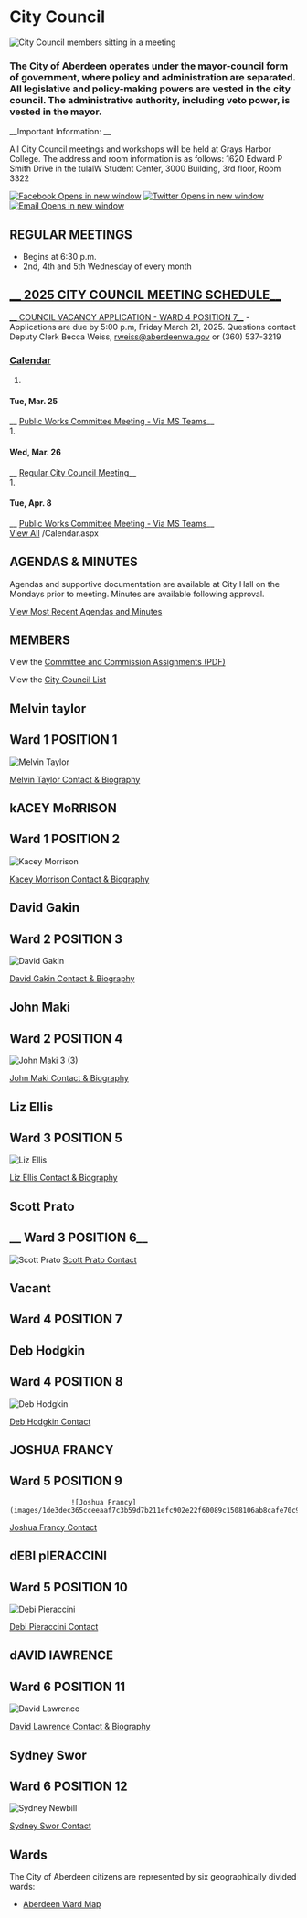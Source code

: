  

# City Council

  ![City Council members sitting in a meeting](images/6916a0b083489738f56ed5672e2fdf04006bb559648f6d17ca60bfccd78cb87d)  

### The City of Aberdeen operates under the mayor-council form of government, where policy and administration are separated. All legislative and policy-making powers are vested in the city council. The administrative authority, including veto power, is vested in the mayor.

  __Important Information: __  

 All City Council meetings and workshops will be held at Grays Harbor College. The address and room information is as follows: 1620 Edward P Smith Drive in the tulalW Student Center, 3000 Building, 3rd floor, Room 3322 

  [![Facebook Opens in new window](images/06bb9ef850fbde0c03c98b87be0beeb17ae253333d7267dcdeaa150961b2505c.png)](https://www.facebook.com/sharer/sharer.php?u=https%3a%2f%2faberdeenwa.gov%2fAlertCenter.aspx%3fAID%3d99&t=Check%20out%20this%20alert%20for%20Aberdeen,%20WA)  [![Twitter Opens in new window](images/57764139f7ac84f1ce3c9d159a6f0d5b86cf751cec5c9d650b41cde00916e1ea.png)](https://twitter.com/share?url=https%3a%2f%2faberdeenwa.gov%2fAlertCenter.aspx%3fAID%3d99&text=Check%20out%20this%20alert%20for%20Aberdeen,%20WA)  [![Email Opens in new window](images/2e072ba55c8a0dc1825ff63e24503257e0bcfdf2dc4755e9d4a231a69e2919fd.png)](https://aberdeenwa.gov/AlertCenter.aspx?AID=City-Council-Meetings-Moved-to-Grays-Har-99#)  

## 

## 

## REGULAR MEETINGS

 * Begins at 6:30 p.m.
 * 2nd, 4th and 5th Wednesday of every month

## 

## 

##              [__ 2025 CITY COUNCIL MEETING SCHEDULE__](/DocumentCenter/View/2434) 

 [__ COUNCIL VACANCY APPLICATION - WARD 4 POSITION 7__](/DocumentCenter/View/2366/Council-application) - Applications are due by 5:00 p.m, Friday March 21, 2025. Questions contact Deputy Clerk Becca Weiss, [rweiss@aberdeenwa.gov](mailto:rweiss@aberdeenwa.gov) or (360) 537-3219

###  [Calendar](/calendar.aspx?CID=25) 

 1.    

#### Tue, Mar. 25   

  __ [Public Works Committee Meeting - Via MS Teams](/Calendar.aspx?EID=795)__  
 1.    

#### Wed, Mar. 26   

  __ [Regular City Council Meeting](/Calendar.aspx?EID=1117)__  
 1.    

#### Tue, Apr. 8   

  __ [Public Works Committee Meeting - Via MS Teams](/Calendar.aspx?EID=825)__  
  [View All](/calendar.aspx?CID=25)  /Calendar.aspx 

## AGENDAS & MINUTES

Agendas and supportive documentation are available at City Hall on the Mondays prior to meeting. Minutes are available following approval.

 [View Most Recent Agendas and Minutes](/AgendaCenter/City-Council-2) 

## MEMBERS

View the [Committee and Commission Assignments (PDF)](/DocumentCenter/View/2455/2025-Standing-Committees) 

View the [City Council List](/DocumentCenter/View/2456/2025-CITY-COUNCIL) 

## Melvin taylor

## Ward 1 POSITION 1

 ![Melvin Taylor](images/46a4425823566232f60dcdf90a0fa8820a73b078fa9a796f3caf871dfe1568c5) 

 [Melvin Taylor Contact & Biography](https://www.aberdeenwa.gov/Directory.aspx?EID=61) 

## kACEY MoRRISON

## Ward 1 POSITION 2

 ![Kacey Morrison](images/69ff4c252625e5dfe6e03d030ae9094b4e1b76c9bc115b5238b5dceb3e93bb66) 

 [Kacey Morrison Contact & Biography](/Directory.aspx?EID=93) 

## David Gakin

## Ward 2 POSITION 3

 ![David Gakin](images/a9351967d6e704a4724ae211c40c64b7748bdefc64eba98ad0a393adde68be42) 

 [David Gakin Contact & Biography](/Directory.aspx?EID=84) 

## John Maki

## Ward 2 POSITION 4

 ![John Maki 3 (3)](images/e00d3b01e945a766a53ca80900a7c6badc41dbd5a1f3853d11fc5a9aa5c9208f) 

 [John Maki Contact & Biography](/283/John-Maki) 

## Liz Ellis

## Ward 3 POSITION 5

 ![Liz Ellis](images/ef3e9bb50b96436a370b05b8abe4f0a85a89ba759a2bdc28ab1d58af5222c067) 

 [Liz Ellis Contact & Biography](https://aberdeenwa.gov/388/Liz-Elizabeth-Ellis) 

## Scott Prato

##   __ Ward 3 POSITION 6__  

 ![Scott Prato](images/95a4c8e86596c1c0953bc9bdee05cd157cc39d09792c0ac5d98b5b319602aa50)  [Scott Prato Contact](/Directory.aspx?EID=86) 

## Vacant

## Ward 4 POSITION 7

## Deb Hodgkin

## Ward 4 POSITION 8

 ![Deb Hodgkin](images/705bdf339ccf5be701f44ac9b87087a14cf263ba03d2bf92d548d6768fca831c) 

 [Deb Hodgkin Contact](/Directory.aspx?EID=87) 

## JOSHUA FRANCY

## Ward 5 POSITION 9

                   ![Joshua Francy](images/1de3dec365cceeaaf7c3b59d7b211efc902e22f60089c1508106ab8cafe70c9b) 

 [Joshua Francy Contact](/Directory.aspx?EID=88) 

## dEBI pIERACCINI

## Ward 5 POSITION 10

 ![Debi Pieraccini](images/a6412435f9ade53b4a96b6f148a5309a773aefa5e81c1f174b15efd9212faf3c) 

 [Debi Pieraccini Contact ](/Directory.aspx?EID=95) 

## dAVID lAWRENCE

## Ward 6 POSITION 11

 ![David Lawrence](images/e5c63484a98532b7c885322ff6df94d0cfe8b35457ce4f19d03c07ff095c3205) 

 [David Lawrence Contact & Biography](/Directory.aspx?EID=96) 

## Sydney Swor

## Ward 6 POSITION 12

 ![Sydney Newbill](images/044abaa89913a42980284084b31656b0aeb86274afbd02aa9d957e6b14da2995) 

 [Sydney Swor Contact](/Directory.aspx?EID=69) 

## Wards

The City of Aberdeen citizens are represented by six geographically divided wards:

 *  [Aberdeen Ward Map](/DocumentCenter/View/1526/Aberdeen-Ward-Map-PDF) 
 